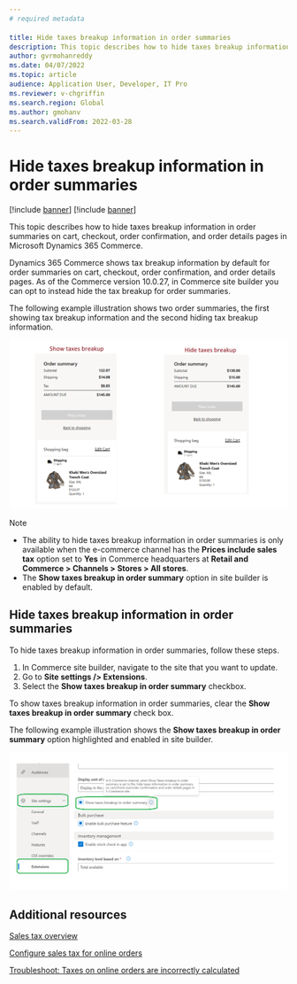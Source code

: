 ```yaml
---
# required metadata

title: Hide taxes breakup information in order summaries
description: This topic describes how to hide taxes breakup information in order summaries on cart, checkout, order confirmation, and order details pages in Microsoft Dynamics 365 Commerce.
author: gvrmohanreddy
ms.date: 04/07/2022
ms.topic: article
audience: Application User, Developer, IT Pro
ms.reviewer: v-chgriffin
ms.search.region: Global
ms.author: gmohanv
ms.search.validFrom: 2022-03-28
---
```


# Hide taxes breakup information in order summaries

[!include [banner](includes/banner.md)]
[!include [banner](includes/preview-banner.md)]

This topic describes how to hide taxes breakup information in order summaries on cart, checkout, order confirmation, and order details pages in Microsoft Dynamics 365 Commerce.

Dynamics 365 Commerce shows tax breakup information by default for order summaries on cart, checkout, order confirmation, and order details pages. As of the Commerce version 10.0.27, in Commerce site builder you can opt to instead hide the tax breakup for order summaries.

The following example illustration shows two order summaries, the first showing tax breakup information and the second hiding tax breakup information.

![Examples of cart with tax breakup shown and hidden](media/prices-include-sales-tax-e-Commerce.png)

> [!NOTE]
> - The ability to hide taxes breakup information in order summaries is only available when the e-commerce channel has the **Prices include sales tax** option set to **Yes** in Commerce headquarters at **Retail and Commerce \> Channels \> Stores \> All stores**. 
> - The **Show taxes breakup in order summary** option in site builder is enabled by default.

## Hide taxes breakup information in order summaries

To hide taxes breakup information in order summaries, follow these steps.

1. In Commerce site builder, navigate to the site that you want to update.
1. Go to **Site settings /> Extensions**.
1. Select the **Show taxes breakup in order summary** checkbox.

To show taxes breakup information in order summaries, clear the **Show taxes breakup in order summary** check box.  

The following example illustration shows the **Show taxes breakup in order summary** option highlighted and enabled in site builder.

![Show taxes breakup in order summary option highlighted in site builder](media/prices-include-sales-tax-e-Commerce-site-settings.png)

## Additional resources

[Sales tax overview](/finance/general-ledger/indirect-taxes-overview)

[Configure sales tax for online orders](sales-tax-config.md)

[Troubleshoot: Taxes on online orders are incorrectly calculated](troubleshoot/tax-miscalculated-online-order.md)

